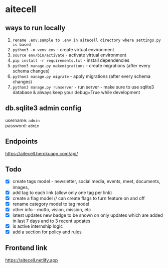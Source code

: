 # aitecell

## ways to run locally
1. `rename .env.sample to .env in aitecell directory where settings.py is based`
2. `python3 -m venv env` - create virtual environment
3. `source env/bin/activate` - activate virtual environment
4. `pip install -r requirements.txt` - install dependencies
5. `python3 manage.py makemigrations` - create migrations (after every schema changes)
6. `python3 manage.py migrate` - apply migrations (after every schema changes)
7. `python3 manage.py runserver` - run server - make sure to use sqlite3 database & always keep your debug=True while development


## db.sqlite3 admin config
username: `admin`  
password: `admin`

## Endpoints
https://aitecell.herokuapp.com/api/

## Todo
- [x] create tags model - newsletter, social media, events, meet, documents, images, 
- [x] add tag to each link (allow only one tag per link)
- [X] create a flag model // can create flags to turn feature on and off
- [X] rename category model to tag model
- [X] other info - motto, vision, mission, etc
- [X] latest updates new badge to be shown on only updates which are added in last 7 days and to 3 recent updates
- [X] is active internship logic
- [X] add a section for policy and rules

## Frontend link
https://aitecell.netlify.app